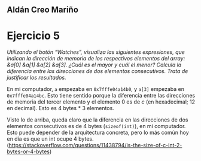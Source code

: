 ## Aldán Creo Mariño
# Ejercicio 5
*Utilizando el botón “Watches”, visualiza las siguientes expresiones, que indican la dirección de memoria de los respectivos elementos del array: &a[0] &a[1] &a[2] &a[3]. ¿Cuál es el mayor y cuál el menor? Calcula la diferencia entre las direcciones de dos elementos consecutivos. Trata de justificar los resultados.*

En mi computador, `a` empezaba en `0x7fffe04a14b0`, y `a[3]` empezaba en `0x7fffe04a14bc`. Esto tiene sentido porque la diferencia entre las direcciones de memoria del tercer elemento y el elemento 0 es de _c_ (en hexadecimal; 12 en decimal). Esto es 4 bytes * 3 elementos.

Visto lo de arriba, queda claro que la diferencia en las direcciones de dos elementos consecutivos es de 4 bytes (`sizeof(int)`), en mi computador. Esto puede depender de la arquitectura concreta, pero lo más común hoy en día es que un int ocupe 4 bytes. (https://stackoverflow.com/questions/11438794/is-the-size-of-c-int-2-bytes-or-4-bytes)
